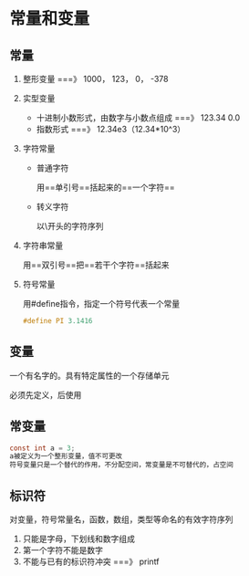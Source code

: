 # 常量和变量

## 常量

1.  整形变量    ===》  1000， 123， 0， -378
2.  实型变量

    *   十进制小数形式，由数字与小数点组成    ===》 123.34   0.0&#x20;
    *   指数形式   ===》 12.34e3（12.34\*10^3）
3.  字符常量

    *   普通字符

        用==单引号==括起来的==一个字符==
    *   转义字符

        以\开头的字符序列
4.  字符串常量

    用==双引号==把==若干个字符==括起来
5.  符号常量

    用#define指令，指定一个符号代表一个常量

    ```c
    #define PI 3.1416
    ```

## 变量

一个有名字的。具有特定属性的一个存储单元

必须先定义，后使用

## 常变量

```C
const int a = 3;
a被定义为一个整形变量，值不可更改
符号变量只是一个替代的作用，不分配空间，常变量是不可替代的，占空间
```

## 标识符

对变量，符号常量名，函数，数组，类型等命名的有效字符序列

1. 只能是字母，下划线和数字组成
2. 第一个字符不能是数字
3. 不能与已有的标识符冲突   ===》   printf



